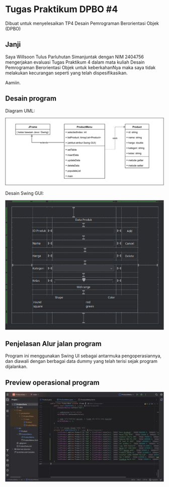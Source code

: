 # Tugas Praktikum DPBO #4

Dibuat untuk menyelesaikan TP4 Desain Pemrograman Berorientasi Objek (DPBO)

## Janji

Saya Willsoon Tulus Parluhutan Simanjuntak dengan NIM 2404756 mengerjakan evaluasi Tugas Praktikum 4 dalam mata kuliah Desain Pemrograman Berorientasi Objek untuk keberkahanNya maka saya tidak melakukan kecurangan seperti yang telah dispesifikasikan. 

Aamiin.

## Desain program

Diagram UML:

![UML Diagram](Dokumentasi/uml_diagram.svg)

Desain Swing GUI:

![Desain Swing GUI](Dokumentasi/gui_design.png)

## Penjelasan Alur jalan program

Program ini menggunakan Swing UI sebagai antarmuka pengoperasiannya, dan diawali dengan berbagai data dummy yang telah terisi sejak program dijalankan.

## Preview operasional program

![Preview Operasional Swing](Dokumentasi/preview.webp)
